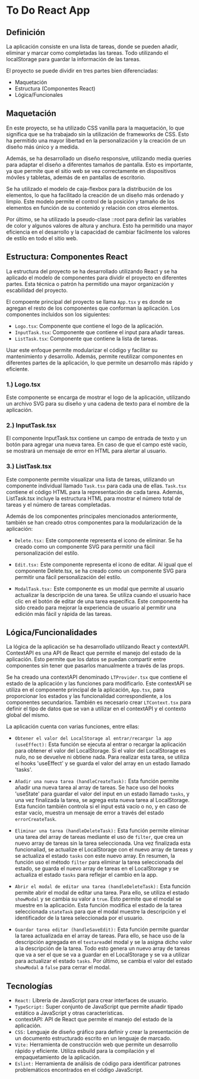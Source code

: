 # To Do React App


## Definición

La aplicación consiste en una lista de tareas, donde se pueden añadir, eliminar y marcar como completadas las tareas. Todo utilizando el localStorage para guardar la información de las tareas.

El proyecto se puede dividir en tres partes bien diferenciadas: 

- Maquetación 
- Estructura (Componentes React)
- Lógica/Funcionales

## Maquetación

En este proyecto, se ha utilizado CSS vanilla para la maquetación, lo que significa que se ha trabajado sin la utilización de frameworks de CSS. Esto ha permitido una mayor libertad en la personalización y la creación de un diseño más único y a medida.

Además, se ha desarrollado un diseño responsive, utilizando media queries para adaptar el diseño a diferentes tamaños de pantalla. Esto es importante, ya que permite que el sitio web se vea correctamente en dispositivos móviles y tabletas, además de en pantallas de escritorio.

Se ha utilizado el modelo de caja-flexbox para la distribución de los elementos, lo que ha facilitado la creación de un diseño más ordenado y limpio. Este modelo permite el control de la posición y tamaño de los elementos en función de su contenido y relación con otros elementos.

Por último, se ha utilizado la pseudo-clase ::root para definir las variables de color y algunos valores de altura y anchura. Esto ha permitido una mayor eficiencia en el desarrollo y la capacidad de cambiar fácilmente los valores de estilo en todo el sitio web.

## Estructura: Componentes React

La estructura del proyecto se ha desarrollado utilizando React y se ha aplicado el modelo de componentes para dividir el proyecto en diferentes partes. Esta técnica o patrón ha permitido una mayor organización y escabilidad del proyecto. 

El compoente principal del proyecto se llama `App.tsx` y es donde se agregan el resto de los componentes que conforman la aplicación. Los componentes incluidos son los siguientes: 

* `Logo.tsx`: Componente que contiene el logo de la aplicación.
* `InputTask.tsx`: Componente que contiene el input para añadir tareas.
* `ListTask.tsx`: Componente que contiene la lista de tareas.

Usar este enfoque permite modularizar el código y facilitar su mantenimiento y desarrollo. Además, permite reutilizar componentes en diferentes partes de la aplicación, lo que permite un desarrollo más rápido y eficiente.

### 1.) Logo.tsx
Este componente se encarga de mostrar el logo de la aplicación, utilizando un archivo SVG para su diseño y una cadena de texto para el nombre de la aplicación.

### 2.) InputTask.tsx
El componente InputTask.tsx contiene un campo de entrada de texto y un botón para agregar una nueva tarea. En caso de que el campo esté vacío, se mostrará un mensaje de error en HTML para alertar al usuario.

### 3.) ListTask.tsx
Este componente permite visualizar una lista de tareas, utilizando un componente individual llamado `Task.tsx` para cada una de ellas. `Task.tsx` contiene el código HTML para la representación de cada tarea. Además, ListTask.tsx incluye la estructura HTML para mostrar el número total de tareas y el número de tareas completadas.


Además de los componentes principales mencionados anteriormente, también se han creado otros componentes para la modularización de la aplicación:

- `Delete.tsx:` Este componente representa el icono de eliminar. Se ha creado como un componente SVG para permitir una fácil personalización del estilo.

- `Edit.tsx:` Este componente representa el icono de editar. Al igual que el componente Delete.tsx, se ha creado como un componente SVG para permitir una fácil personalización del estilo.

- `ModalTask.tsx:` Este componente es un modal que permite al usuario actualizar la descripción de una tarea. Se utiliza cuando el usuario hace clic en el botón de editar de una tarea específica. Este componente ha sido creado para mejorar la experiencia de usuario al permitir una edición más fácil y rápida de las tareas.

## Lógica/Funcionalidades

La lógica de la aplicación se ha desarrollado utilizando React y contextAPI. ContextAPI es una API de React que permite el manejo del estado de la aplicación. Esto permite que los datos se puedan compartir entre componentes sin tener que pasarlos manualmente a través de las props.

Se ha creado una contextAPI denominado `LTProvider.tsx` que contiene el estado de la aplicación y las funciones para modificarlo. Este contextAPI se utiliza en el componente principal de la aplicación, `App.tsx`, para proporcionar los estados y las funcionalidad correspondiente, a los componentes secundarios.
También es necesario crear `LTContext.tsx` para definir el tipo de datos que se van a utilizar en el contextAPI y el contexto global del mismo.

La aplicación cuenta con varias funciones, entre ellas:

- `Obtener el valor del LocalStorage al entrar/recargar la app (useEffect):` Esta función se ejecuta al entrar o recargar la aplicación para obtener el valor del LocalStorage. Si el valor del LocalStorage es nulo, no se devuelve ni obtiene nada. Para realizar esta tarea, se utiliza el hooks 'useEffect' y se guarda el valor del array en un estado llamado 'tasks'.

- `Añadir una nueva tarea (handleCreateTask):` Esta función permite añadir una nueva tarea al array de tareas. Se hace uso del hooks 'useState' para guardar el valor del input en un estado llamado `tasks`, y una vez finalizada la tarea, se agrega esta nueva tarea al LocalStorage. Esta función también controla si el input está vacío o no, y en caso de estar vacío, muestra un mensaje de error a través del estado `errorCreateTask`.

- `Eliminar una tarea (handleDeleteTask):` Esta función permite eliminar una tarea del array de tareas mediante el uso de `filter`, que crea un nuevo array de tareas sin la tarea seleccionada. Una vez finalizada esta funcionaliad, se actualize el LocalStorage con el nuevo array de tareas y se actualiza el estado `tasks` con este nuevo array. En resumen, la función uso el método `filter` para eliminar la tarea seleccionada del estado, se guarda el nuevo array de tareas en el LocalStorage y se actualiza el estado `tasks` para reflejar el cambio en la app.

- `Abrir el modal de editar una tarea (handleDeleteTask):` Esta función permite abrir el modal de editar una tarea. Para ello, se utiliza el estado `showModal` y se cambia su valor a `true`. Esto permite que el modal se muestre en la aplicación. Esta función modifica el estado de la tarea seleccionada `stateTask` para que el modal muestre la descripción y el identificador de la tarea seleccionada por el usuario.

- `Guardar tarea editar (handleSaveEdit):` Esta función permite guardar la tarea actualizada en el array de tareas. Para ello, se hace uso de la descripción agregada en el `textarea`del modal y se la asigna dicho valor a la descripción de la tarea. Todo esto genera un nuevo array de tareas que va a ser el que se va a guardar en el LocalStorage y se va a utilizar para actualizar el estado `tasks`. Por último, se cambia el valor del estado `showModal` a `false` para cerrar el modal.


## Tecnologías

- `React:` Librería de JavaScript para crear interfaces de usuario.
- `TypeScript:` Super conjunto de JavaScript que permite añadir tipado estático a JavaScript y otras características.
- contextAPI: API de React que permite el manejo del estado de la aplicación.
- `CSS:` Lenguaje de diseño gráfico para definir y crear la presentación de un documento estructurado escrito en un lenguaje de marcado.
- `Vite:` Herramienta de construcción web que permite un desarrollo rápido y eficiente. Utiliza esbuild para la compilación y el empaquetamiento de la aplicación.
- `Eslint:` Herramienta de análisis de código para identificar patrones problemáticos encontrados en el código JavaScript.
